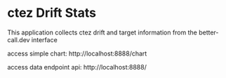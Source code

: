 # ctez Drift Stats

This application collects ctez drift and target information from the better-call.dev interface

access simple chart:
http://localhost:8888/chart

access data endpoint api:
http://localhost:8888/
